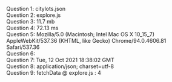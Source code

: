 Question 1: citylots.json <br/>
Question 2: explore.js <br/>
Question 3: 11.7 mb <br/>
Question 4: 72.13 ms <br/>
Question 5: Mozilla/5.0 (Macintosh; Intel Mac OS X 10_15_7) AppleWebKit/537.36 (KHTML, like Gecko) Chrome/94.0.4606.81 Safari/537.36 <br/>
Question 6:  <br/>
Question 7: Tue, 12 Oct 2021 18:38:02 GMT <br/>
Question 8: application/json; charset=utf-8 <br/>
Question 9: fetchData @ explore.js : 4 <br/>